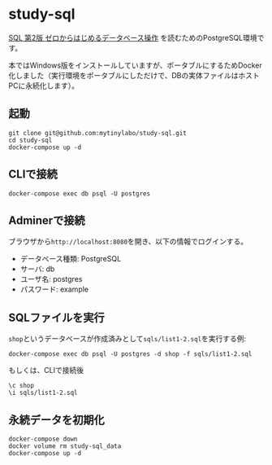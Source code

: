 # study-sql
[SQL 第2版 ゼロからはじめるデータベース操作](https://www.amazon.co.jp/dp/4798144452) を読むためのPostgreSQL環境です。

本ではWindows版をインストールしていますが、ポータブルにするためDocker化しました（実行環境をポータブルにしただけで、DBの実体ファイルはホストPCに永続化します）。

## 起動

```
git clone git@github.com:mytinylabo/study-sql.git
cd study-sql
docker-compose up -d
```

## CLIで接続

```
docker-compose exec db psql -U postgres
```

## Adminerで接続

ブラウザから`http://localhost:8080`を開き、以下の情報でログインする。

- データベース種類: PostgreSQL
- サーバ: db
- ユーザ名: postgres
- パスワード: example

## SQLファイルを実行

`shop`というデータベースが作成済みとして`sqls/list1-2.sql`を実行する例:

```
docker-compose exec db psql -U postgres -d shop -f sqls/list1-2.sql
```

もしくは、CLIで接続後

```
\c shop
\i sqls/list1-2.sql
```

## 永続データを初期化

```
docker-compose down
docker volume rm study-sql_data
docker-compose up -d
```
